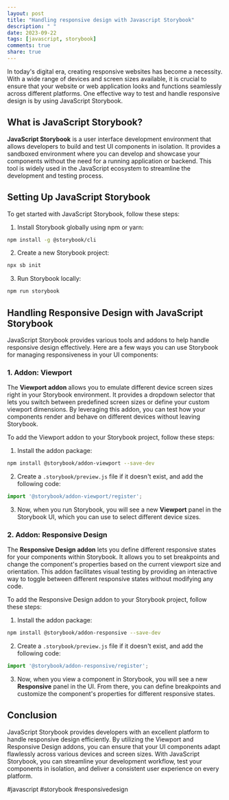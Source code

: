 ```yaml
---
layout: post
title: "Handling responsive design with Javascript Storybook"
description: " "
date: 2023-09-22
tags: [javascript, storybook]
comments: true
share: true
---
```


In today's digital era, creating responsive websites has become a necessity. With a wide range of devices and screen sizes available, it is crucial to ensure that your website or web application looks and functions seamlessly across different platforms. One effective way to test and handle responsive design is by using JavaScript Storybook.

## What is JavaScript Storybook?

**JavaScript Storybook** is a user interface development environment that allows developers to build and test UI components in isolation. It provides a sandboxed environment where you can develop and showcase your components without the need for a running application or backend. This tool is widely used in the JavaScript ecosystem to streamline the development and testing process.

## Setting Up JavaScript Storybook

To get started with JavaScript Storybook, follow these steps:

1. Install Storybook globally using npm or yarn:

```bash
npm install -g @storybook/cli
```

2. Create a new Storybook project:

```bash
npx sb init
```

3. Run Storybook locally:

```bash
npm run storybook
```
 
## Handling Responsive Design with JavaScript Storybook

JavaScript Storybook provides various tools and addons to help handle responsive design effectively. Here are a few ways you can use Storybook for managing responsiveness in your UI components:

### 1. Addon: Viewport

The **Viewport addon** allows you to emulate different device screen sizes right in your Storybook environment. It provides a dropdown selector that lets you switch between predefined screen sizes or define your custom viewport dimensions. By leveraging this addon, you can test how your components render and behave on different devices without leaving Storybook.

To add the Viewport addon to your Storybook project, follow these steps:

1. Install the addon package:

```bash
npm install @storybook/addon-viewport --save-dev
```

2. Create a `.storybook/preview.js` file if it doesn't exist, and add the following code:

```javascript
import '@storybook/addon-viewport/register';
```

3. Now, when you run Storybook, you will see a new **Viewport** panel in the Storybook UI, which you can use to select different device sizes.

### 2. Addon: Responsive Design

The **Responsive Design addon** lets you define different responsive states for your components within Storybook. It allows you to set breakpoints and change the component's properties based on the current viewport size and orientation. This addon facilitates visual testing by providing an interactive way to toggle between different responsive states without modifying any code.

To add the Responsive Design addon to your Storybook project, follow these steps:

1. Install the addon package:

```bash
npm install @storybook/addon-responsive --save-dev
```

2. Create a `.storybook/preview.js` file if it doesn't exist, and add the following code:

```javascript
import '@storybook/addon-responsive/register';
```

3. Now, when you view a component in Storybook, you will see a new **Responsive** panel in the UI. From there, you can define breakpoints and customize the component's properties for different responsive states.

## Conclusion

JavaScript Storybook provides developers with an excellent platform to handle responsive design efficiently. By utilizing the Viewport and Responsive Design addons, you can ensure that your UI components adapt flawlessly across various devices and screen sizes. With JavaScript Storybook, you can streamline your development workflow, test your components in isolation, and deliver a consistent user experience on every platform.

#javascript #storybook #responsivedesign